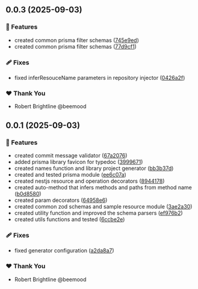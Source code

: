 ## 0.0.3 (2025-09-03)

### 🚀 Features

- created common prisma filter schemas ([745e9ed](https://github.com/beemood/beenest/commit/745e9ed))
- created common prisma filter schemas ([77d9cf1](https://github.com/beemood/beenest/commit/77d9cf1))

### 🩹 Fixes

- fixed inferResouceName parameters in repository injector ([0426a2f](https://github.com/beemood/beenest/commit/0426a2f))

### ❤️ Thank You

- Robert Brightline @beemood

## 0.0.1 (2025-09-03)

### 🚀 Features

- created commit message validator ([67a2076](https://github.com/beemood/beenest/commit/67a2076))
- added prisma library favicon for typedoc ([3999671](https://github.com/beemood/beenest/commit/3999671))
- created names function and library project generator ([bb3b37d](https://github.com/beemood/beenest/commit/bb3b37d))
- created and tested prisma module ([ee6c07a](https://github.com/beemood/beenest/commit/ee6c07a))
- created nestjs resource and operation decorators ([8944178](https://github.com/beemood/beenest/commit/8944178))
- created auto-method that infers methods and paths from method name ([b0d8580](https://github.com/beemood/beenest/commit/b0d8580))
- created param decorators ([64958e6](https://github.com/beemood/beenest/commit/64958e6))
- created common zod schemas and sample resource module ([3ae2a30](https://github.com/beemood/beenest/commit/3ae2a30))
- created utility function and improved the schema parsers ([ef976b2](https://github.com/beemood/beenest/commit/ef976b2))
- created utils functions and tested ([6ccbe2e](https://github.com/beemood/beenest/commit/6ccbe2e))

### 🩹 Fixes

- fixed generator configuration ([a2da8a7](https://github.com/beemood/beenest/commit/a2da8a7))

### ❤️ Thank You

- Robert Brightline @beemood